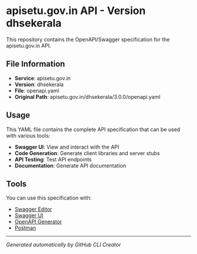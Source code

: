 # apisetu.gov.in API - Version dhsekerala

This repository contains the OpenAPI/Swagger specification for the apisetu.gov.in API.

## File Information

- **Service**: apisetu.gov.in
- **Version**: dhsekerala
- **File**: openapi.yaml
- **Original Path**: apisetu.gov.in/dhsekerala/3.0.0/openapi.yaml

## Usage

This YAML file contains the complete API specification that can be used with various tools:

- **Swagger UI**: View and interact with the API
- **Code Generation**: Generate client libraries and server stubs
- **API Testing**: Test API endpoints
- **Documentation**: Generate API documentation

## Tools

You can use this specification with:

- [Swagger Editor](https://editor.swagger.io/)
- [Swagger UI](https://swagger.io/tools/swagger-ui/)
- [OpenAPI Generator](https://openapi-generator.tech/)
- [Postman](https://www.postman.com/)

---

*Generated automatically by GitHub CLI Creator*
